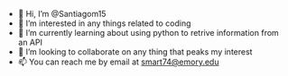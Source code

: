 - 👋 Hi, I’m @Santiagom15
- 👀 I’m interested in any things related to coding
- 🌱 I’m currently learning about using python to retrive information from an API 
- 💞️ I’m looking to collaborate on any thing that peaks my interest
- 📫 You can reach me by email at smart74@emory.edu

<!---
Santiagom15/Santiagom15 is a ✨ special ✨ repository because its `README.md` (this file) appears on your GitHub profile.
You can click the Preview link to take a look at your changes.
--->
